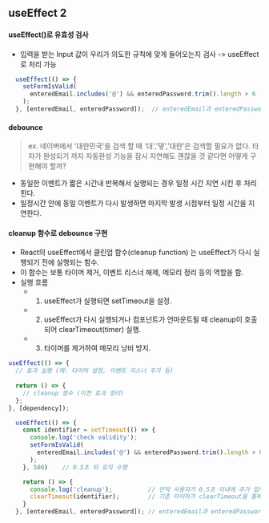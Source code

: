 ## useEffect 2


#### useEffect()로 유효성 검사
- 입력을 받는 Input 값이 우리가 의도한 규칙에 맞게 들어오는지 검사 -> useEffect로 처리 가능
```jsx
  useEffect(() => {
    setFormIsValid(
      enteredEmail.includes('@') && enteredPassword.trim().length > 6
    );
  }, [enteredEmail, enteredPassword]);  // enteredEmail과 enteredPassword가 변경된 때만 로직 수행
```

#### debounce
> ex. 네이버에서 '대한민국'을 검색 할 때 '대','댛','대한'은 검색할 필요가 없다. 타자가 완성되기 까지 자동완성 기능을 잠시 지연해도 괜찮을 것 같다면 어떻게 구현해야 할까?
- 동일한 이벤트가 짧은 시간내 반복해서 실행되는 경우 일정 시간 지연 시킨 후 처리힌다.
- 일정시간 안에 동일 이벤트가 다시 발생하면 마지막 발생 시점부터 일정 시간을 지연한다.

#### cleanup 함수로 debounce 구현
- React의 useEffect에서 클린업 함수(cleanup function) 는 useEffect가 다시 실행되기 전에 실행되는 함수.
- 이 함수는 보통 타이머 제거, 이벤트 리스너 해제, 메모리 정리 등의 역할을 함.
- 실행 흐름
  - 1. useEffect가 실행되면 setTimeout을 설정.
  - 2. useEffect가 다시 실행되거나 컴포넌트가 언마운트될 때 cleanup이 호출되어 clearTimeout(timer) 실행.
  - 3. 타이머를 제거하여 메모리 낭비 방지.
```jsx
useEffect(() => {
  // 효과 실행 (예: 타이머 설정, 이벤트 리스너 추가 등)
  
  return () => {
    // cleanup 함수 (이전 효과 정리)
  };
}, [dependency]);
```
```jsx
  useEffect(() => {
    const identifier = setTimeout(() => {
      console.log('check validity');
      setFormIsValid(
        enteredEmail.includes('@') && enteredPassword.trim().length > 6
      );
    }, 500)    // 0.5초 뒤 로직 수행

    return () => {
      console.log('cleanup');          // 만약 사용자가 0.5초 이내에 추가 입력을 하면
      clearTimeout(identifier);        // 기존 타이머가 clearTimeout을 통해 취소되고 새로운 타이머가 시작됨.
    }
  }, [enteredEmail, enteredPassword]); // enteredEmail과 enteredPassword가 변경된 때만 로직 수행

```
